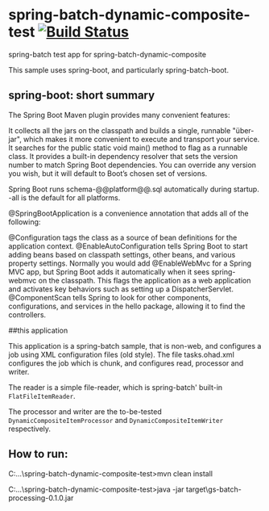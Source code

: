 # spring-batch-dynamic-composite-test [![Build Status](https://travis-ci.org/OhadR/spring-batch-dynamic-composite-test.svg?branch=master)](https://travis-ci.org/OhadR/spring-batch-dynamic-composite-test)

spring-batch test app for spring-batch-dynamic-composite

This sample uses spring-boot, and particularly spring-batch-boot.

## spring-boot: short summary


The Spring Boot Maven plugin provides many convenient features:

It collects all the jars on the classpath and builds a single, runnable "über-jar", which makes it more convenient to execute and transport your service.
It searches for the public static void main() method to flag as a runnable class.
It provides a built-in dependency resolver that sets the version number to match Spring Boot dependencies. You can override any version you wish, but it will default to Boot’s chosen set of versions.

Spring Boot runs schema-@@platform@@.sql automatically during startup. -all is the default for all platforms.


@SpringBootApplication is a convenience annotation that adds all of the following:

@Configuration tags the class as a source of bean definitions for the application context.
@EnableAutoConfiguration tells Spring Boot to start adding beans based on classpath settings, other beans, and various property settings.
Normally you would add @EnableWebMvc for a Spring MVC app, but Spring Boot adds it automatically when it sees spring-webmvc on the classpath. This flags the application as a web application and activates key behaviors such as setting up a DispatcherServlet.
@ComponentScan tells Spring to look for other components, configurations, and services in the hello package, allowing it to find the controllers.

##this application

This application is a spring-batch sample, that is non-web, and configures a job using XML configuration files (old style). The file tasks.ohad.xml configures
the job which is chunk, and configures read, processor and writer.

The reader is a simple file-reader, which is spring-batch' built-in `FlatFileItemReader`.

The processor and writer are the to-be-tested  `DynamicCompositeItemProcessor` and `DynamicCompositeItemWriter` respectively.

## How to run:

C:\...\spring-batch-dynamic-composite-test>mvn clean install

C:\...\spring-batch-dynamic-composite-test>java -jar target\gs-batch-processing-0.1.0.jar